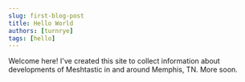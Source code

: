 ```yaml
---
slug: first-blog-post
title: Hello World
authors: [turnrye]
tags: [hello]
---
```


Welcome here! I've created this site to collect information about developments of Meshtastic in and around Memphis, TN. More soon.
